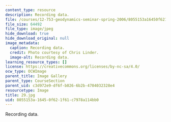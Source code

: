 ```yaml
---
content_type: resource
description: Recording data.
file: /courses/12-753-geodynamics-seminar-spring-2006/8055153a16450f621f61c7978a114bb0_29.jpg
file_size: 64492
file_type: image/jpeg
hide_download: true
hide_download_original: null
image_metadata:
  caption: Recording data.
  credit: Photo courtesy of Chris Linder.
  image-alt: Recording data.
learning_resource_types: []
license: https://creativecommons.org/licenses/by-nc-sa/4.0/
ocw_type: OCWImage
parent_title: Image Gallery
parent_type: CourseSection
parent_uid: c3d972e9-df6f-b026-6b2b-4704032328e4
resourcetype: Image
title: 29.jpg
uid: 8055153a-1645-0f62-1f61-c7978a114bb0
---
```

Recording data.